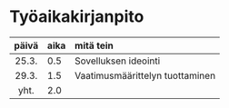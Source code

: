 # Työaikakirjanpito

| päivä | aika | mitä tein  |
| :----:|:-----| :-----|
| 25.3. | 0.5  | Sovelluksen ideointi |
| 29.3. | 1.5  | Vaatimusmäärittelyn tuottaminen |
| yht.  | 2.0  | |
